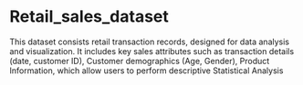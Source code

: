 # Retail_sales_dataset
This dataset consists retail transaction records, designed for data analysis and visualization. It includes key sales attributes such as transaction details (date, customer ID), Customer demographics (Age, Gender), Product Information, which allow users to perform descriptive Statistical Analysis
